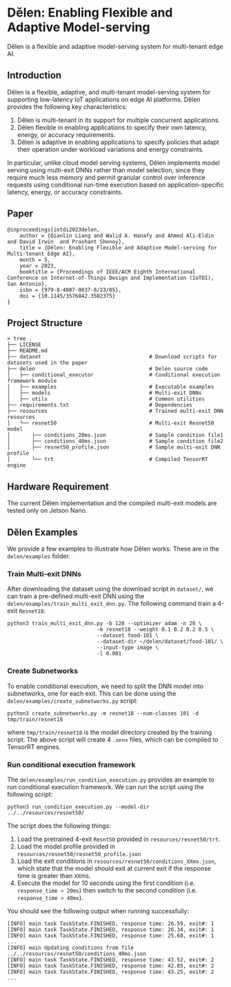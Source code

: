 # Dělen: Enabling Flexible and Adaptive Model-serving

Dělen is  a flexible and adaptive model-serving system for multi-tenant edge AI.


## Introduction
Dělen is a flexible, adaptive, and multi-tenant model-serving system for supporting low-latency IoT applications on edge AI platforms.
Dělen provides the following key characteristics:

1. Dělen is multi-tenant in its support for multiple concurrent applications.
2. Dělen flexible in enabling applications to specify their own latency, energy, or accuracy requirements.
3. Dělen is adaptive in enabling applications to specify policies that adapt their operation under workload variations and energy constraints. 

In particular, unlike cloud model serving systems, Dělen implements model serving using multi-exit DNNs rather than model selection, since they require much less memory and permit granular control over inference requests using conditional run-time execution based on application-specific latency, energy, or accuracy constraints.

## Paper

```
@inproceedings{iotdi2023delen,
    author = {Qianlin Liang and Walid A. Hanafy and Ahmed Ali-Eldin and David Irwin  and Prashant Shenoy},
    title = {Dělen: Enabling Flexible and Adaptive Model-serving for Multi-tenant Edge AI},
    month = 5,
    year = 2023,
    booktitle = {Proceedings of IEEE/ACM Eighth International Conference on Internet-of-Things Design and Implementation (IoTDI), San Antonio},
    isbn = {979-8-4007-0037-8/23/05},
    doi = {10.1145/3576842.3582375}
}
```

## Project Structure
```
> tree .
├── LICENSE
├── README.md
├── dataset                                   # Download scripts for datasets used in the paper  
├── delen                                     # Delen source code
│   ├── conditional_executor                  # Conditional execution framework module
│   ├── examples                              # Executable examples
│   ├── models                                # Multi-exit DNNs 
│   ├── utils                                 # Common utilities
├── requirements.txt                          # Dependencies
├── resources                                 # Trained multi-exit DNN resources
│   └── resnet50                              # Multi-exit Resnet50 model            
│       ├── conditions_20ms.json              # Sample condition file1
│       ├── conditions_40ms.json              # Sample condition file2
│       ├── resnet50_profile.json             # Sample multi-exit DNN profile
│       └── trt                               # Compiled TensorRT engine
```

## Hardware Requirement
The current Dělen implementation and the compiled multi-exit models are tested only on Jetson Nano. 


## Dělen Examples

We provide a few examples to illustrate how Dělen works. These are in the `delen/examples` folder. 

### Train Multi-exit DNNs

After downloading the dataset using the download script in `dataset/`, we can train a pre-defined multi-exit DNN
using the `delen/examples/train_multi_exit_dnn.py`. The following command train a 4-exit `Resnet18`:

```
python3 train_multi_exit_dnn.py -b 128 --optimizer adam -n 20 \
                             -m resnet18 --weight 0.1 0.2 0.2 0.5 \
                             --dataset food-101 \
                             --dataset-dir ~/delen/dataset/food-101/ \
                             --input-type image \
                             -l 0.001
```

### Create Subnetworks
To enable conditional execution, we need to split the DNN model into subnetworks, one for each exit. This can be done
using the `delen/examples/create_subnetworks.py` script:

```
python3 create_subnetworks.py -m resnet18 --num-classes 101 -d tmp/train/resnet18
```
where `tmp/train/resnet18` is the model directory created by the training script. The above script will create 4 `.onnx` files,
which can be compiled to TensorRT engines. 

### Run conditional execution framework

The `delen/examples/run_condition_execution.py` provides an example to run conditional execution framework. We can run the 
script using the following script:

```
python3 run_condition_execution.py --model-dir ../../resources/resnet50/
```

The script does the following things: 

1. Load the pretrained 4-exit `Resnt50` provided in `resources/resnet50/trt`. 
2. Load the model profile provided in `resources/resnet50/resnet50_profile.json`
3. Load the exit conditions in `resources/resnet50/conditions_XXms.json`, which state that the model should exit at current exit if the response time is greater than `XX`ms. 
4. Execute the model for 10 seconds using the first condition (i.e. `response_time > 20ms`) then switch to the second condition (i.e. `response_time > 40ms`).

You should see the following output when running successfully:

```
[INFO] main task TaskState.FINISHED, response time: 26.59, exit#: 1
[INFO] main task TaskState.FINISHED, response time: 26.34, exit#: 1
[INFO] main task TaskState.FINISHED, response time: 25.68, exit#: 1
...
[INFO] main Updating conditions from file ../../resources/resnet50/conditions_40ms.json
[INFO] main task TaskState.FINISHED, response time: 43.52, exit#: 2
[INFO] main task TaskState.FINISHED, response time: 42.85, exit#: 2
[INFO] main task TaskState.FINISHED, response time: 43.25, exit#: 2
...
```


